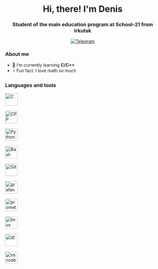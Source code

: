 <div id="header" align="center">
    <h1>Hi, there! I'm Denis</h1>
    <h3>Student of the main education program at School-21 from Irkutsk</h3>
</div>
<div id="socials" align="center">
    <a href="https://t.me/Mr_Shekelman">
        <img src="https://img.shields.io/badge/Telegram-blue?style=for-the-badge&logo=telegram&logoColor=white" alt="Telegram"/>
    </a>
</div>


### About me

- 🌱 I’m currently learning **C/C++**
- ⚡ Fun fact: I love math so much

### Languages and tools

<img src="https://cdn.jsdelivr.net/gh/devicons/devicon/icons/c/c-original.svg" title="C" width="40" height="40"/>&nbsp;

<img src="https://cdn.jsdelivr.net/gh/devicons/devicon/icons/cplusplus/cplusplus-original.svg" title="CPP" width="40" height="40"/>&nbsp;

<img src="https://cdn.jsdelivr.net/gh/devicons/devicon/icons/python/python-original.svg" title="Python" width="40" height="40"/>&nbsp;

<img src="https://cdn.jsdelivr.net/gh/devicons/devicon/icons/bash/bash-original.svg" title="Bash" width="40" height="40"/>&nbsp;

<img src="https://cdn.jsdelivr.net/gh/devicons/devicon/icons/git/git-original-wordmark.svg" title="Git" width="40" height="40"/>&nbsp;

<img src="https://cdn.jsdelivr.net/gh/devicons/devicon/icons/grafana/grafana-original-wordmark.svg" title="grafana" width="40" height="40"/>&nbsp;

<img src="https://cdn.jsdelivr.net/gh/devicons/devicon/icons/prometheus/prometheus-original-wordmark.svg" title="prometheus" width="40" height="40"/>&nbsp;
          
<img src="https://cdn.jsdelivr.net/gh/devicons/devicon/icons/linux/linux-original.svg" title="linux" width="40" height="40"/>&nbsp;

<img src="https://cdn.jsdelivr.net/gh/devicons/devicon/icons/qt/qt-original.svg" title="qt" width="40" height="40"/>&nbsp;

<img src="https://cdn.jsdelivr.net/gh/devicons/devicon/icons/vscode/vscode-original.svg" title="vscode" width="40" height="40"/>&nbsp;
          
          
          
          
          
          
          
          

<!--
**NorridgeGayla/NorridgeGayla** is a ✨ _special_ ✨ repository because its `README.md` (this file) appears on your GitHub profile.

Here are some ideas to get you started:

- 🔭 I’m currently working on ...
- 🌱 I’m currently learning ...
- 👯 I’m looking to collaborate on ...
- 🤔 I’m looking for help with ...
- 💬 Ask me about ...
- 📫 How to reach me: ...
- 😄 Pronouns: ...
- ⚡ Fun fact: ...
-->

